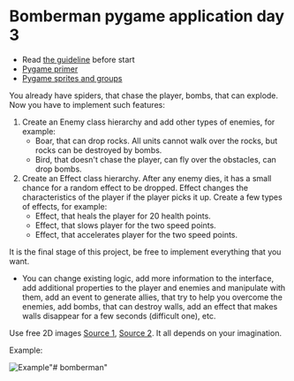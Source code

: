 # Bomberman pygame application day 3

- Read [the guideline](https://github.com/mate-academy/py-task-guideline/blob/main/README.md) before start
- [Pygame primer](https://realpython.com/pygame-a-primer/#sprite-groups)
- [Pygame sprites and groups](https://kidscancode.org/blog/2016/08/pygame_1-2_working-with-sprites/)

You already have spiders, that chase the player, 
bombs, that can explode.
Now you have to implement such features:
1. Create an Enemy class hierarchy and add other types of enemies, for example:
   - Boar, that can drop rocks. All units cannot walk over the rocks, but
   rocks can be destroyed by bombs.
   - Bird, that doesn't chase the player, can fly over the obstacles, can
   drop bombs.
2. Create an Effect class hierarchy. After any enemy dies, it has a 
small chance for a random effect to be dropped. Effect changes the
characteristics of the player if the player picks it up. Create a few types
of effects, for example:
   - Effect, that heals the player for 20 health points.
   - Effect, that slows player for the two speed points.
   - Effect, that accelerates player for the two speed points.

It is the final stage of this project, be free to implement everything
that you want. 
- You can change existing logic, add more information
to the interface, add additional properties to the player and enemies
and manipulate with them, add an event to generate allies, that try
to help you overcome the enemies, add bombs, that can destroy walls,
add an effect that makes walls 
disappear for a few seconds (difficult one), etc. 

Use free 2D images
[Source 1](https://opengameart.org/), [Source 2](https://craftpix.net/).
It all depends on your imagination.

Example: 

![Example](https://user-images.githubusercontent.com/80070761/154242811-d5105c93-d899-4733-abcf-55449d382871.gif)"# bomberman" 
